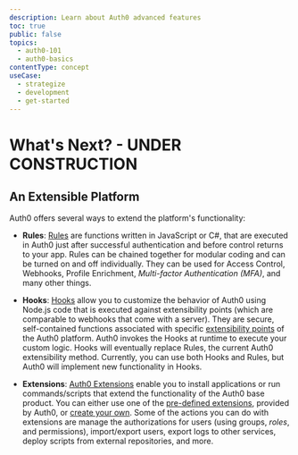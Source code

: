 ```yaml
---
description: Learn about Auth0 advanced features
toc: true
public: false
topics:
  - auth0-101
  - auth0-basics
contentType: concept
useCase:
  - strategize
  - development
  - get-started
---
```

# What's Next? - UNDER CONSTRUCTION

## An Extensible Platform

Auth0 offers several ways to extend the platform's functionality:

- **Rules**: [Rules](/rules) are functions written in JavaScript or C#, that are executed in Auth0 just after successful authentication and before control returns to your app. Rules can be chained together for modular coding and can be turned on and off individually. They can be used for Access Control, Webhooks, Profile Enrichment, <dfn data-key="multifactor-authentication">Multi-factor Authentication (MFA)</dfn>, and many other things.

- **Hooks**: [Hooks](/hooks) allow you to customize the behavior of Auth0 using Node.js code that is executed against extensibility points (which are comparable to webhooks that come with a server). They are secure, self-contained functions associated with specific [extensibility points](/hooks/extensibility-points) of the Auth0 platform. Auth0 invokes the Hooks at runtime to execute your custom logic. Hooks will eventually replace Rules, the current Auth0 extensibility method. Currently, you can use both Hooks and Rules, but Auth0 will implement new functionality in Hooks.

- **Extensions**: [Auth0 Extensions](/extensions) enable you to install applications or run commands/scripts that extend the functionality of the Auth0 base product. You can either use one of the [pre-defined extensions](/extensions#using-an-auth0-provided-extension), provided by Auth0, or [create your own](/extensions#creating-your-own-extension). Some of the actions you can do with extensions are manage the authorizations for users (using groups, <dfn data-key="role">roles</dfn>, and permissions), import/export users, export logs to other services, deploy scripts from external repositories, and more.